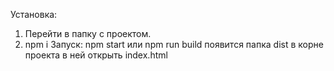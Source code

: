Установка:
1. Перейти в папку с проектом. 
2. npm i
Запуск: 
npm start 
или 
npm run build 
появится папка dist в корне проекта в ней открыть index.html